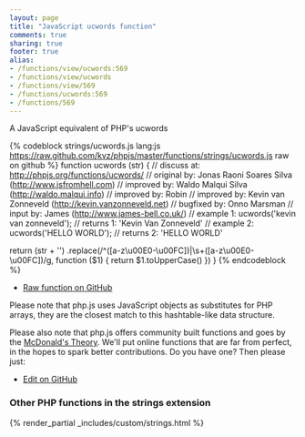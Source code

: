```yaml
---
layout: page
title: "JavaScript ucwords function"
comments: true
sharing: true
footer: true
alias:
- /functions/view/ucwords:569
- /functions/view/ucwords
- /functions/view/569
- /functions/ucwords:569
- /functions/569
---
```

<!-- Generated by Rakefile:build -->
A JavaScript equivalent of PHP's ucwords

{% codeblock strings/ucwords.js lang:js https://raw.github.com/kvz/phpjs/master/functions/strings/ucwords.js raw on github %}
function ucwords (str) {
  //  discuss at: http://phpjs.org/functions/ucwords/
  // original by: Jonas Raoni Soares Silva (http://www.jsfromhell.com)
  // improved by: Waldo Malqui Silva (http://waldo.malqui.info)
  // improved by: Robin
  // improved by: Kevin van Zonneveld (http://kevin.vanzonneveld.net)
  // bugfixed by: Onno Marsman
  //    input by: James (http://www.james-bell.co.uk/)
  //   example 1: ucwords('kevin van  zonneveld');
  //   returns 1: 'Kevin Van  Zonneveld'
  //   example 2: ucwords('HELLO WORLD');
  //   returns 2: 'HELLO WORLD'

  return (str + '')
    .replace(/^([a-z\u00E0-\u00FC])|\s+([a-z\u00E0-\u00FC])/g, function ($1) {
      return $1.toUpperCase()
    })
}
{% endcodeblock %}

 - [Raw function on GitHub](https://github.com/kvz/phpjs/blob/master/functions/strings/ucwords.js)

Please note that php.js uses JavaScript objects as substitutes for PHP arrays, they are 
the closest match to this hashtable-like data structure. 

Please also note that php.js offers community built functions and goes by the 
[McDonald's Theory](https://medium.com/what-i-learned-building/9216e1c9da7d). We'll put online 
functions that are far from perfect, in the hopes to spark better contributions. 
Do you have one? Then please just: 

 - [Edit on GitHub](https://github.com/kvz/phpjs/edit/master/functions/strings/ucwords.js)


### Other PHP functions in the strings extension
{% render_partial _includes/custom/strings.html %}
